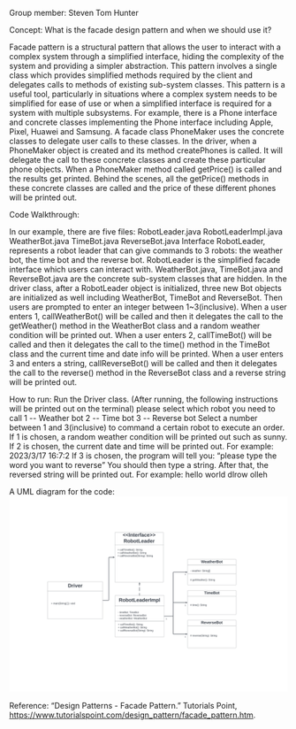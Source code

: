 Group member:
Steven
Tom
Hunter

Concept: What is the facade design pattern and when we should use it?

Facade pattern is a structural pattern that allows the user to interact with a complex system through a simplified interface, hiding the complexity of the system and providing a simpler abstraction. This pattern involves a single class which provides simplified methods required by the client and delegates calls to methods of existing sub-system classes.
This pattern is a useful tool, particularly in situations where a complex system needs to be simplified for ease of use or when a simplified interface is required for a system with multiple subsystems.
For example, there is a Phone interface and concrete classes implementing the Phone interface including Apple, Pixel, Huawei and Samsung. A facade class PhoneMaker uses the concrete classes to delegate user calls to these classes. In the driver, when a PhoneMaker object is created and its method createPhones is called. It will delegate the call to these concrete classes and create these particular phone objects. When a PhoneMaker method called getPrice() is called and  the results get printed. Behind the scenes, all the getPrice() methods in these concrete classes are called and the price of these different phones will be printed out.

Code Walkthrough:

In our example, there are five files: 
RobotLeader.java
RobotLeaderImpl.java
WeatherBot.java
TimeBot.java
ReverseBot.java
Interface RobotLeader, represents a robot leader that can give commands to 3 robots: the weather bot, the time bot and the reverse bot. RobotLeader is the simplified facade interface which users can interact with. WeatherBot.java, TimeBot.java and ReverseBot.java are the concrete sub-system classes that are hidden. 
In the driver class, after a RobotLeader object is initialized, three new Bot objects are initialized as well including WeatherBot, TimeBot and ReverseBot. Then users are prompted to enter an integer between 1~3(inclusive). 
When a user enters 1, callWeatherBot() will be called and then it delegates the call to the getWeather() method in the WeatherBot class and a random weather condition will be printed out. 
When a user enters 2, callTimeBot() will be called and then it delegates the call to the time() method in the TimeBot class and the current time and date info will be printed. When a user enters 3 and enters a string, callReverseBot() will be called and then it delegates the call to the reverse() method in the ReverseBot class and a reverse string will be printed out.

How to run:
Run the Driver class.
(After running, the following instructions will be printed out on the terminal)
please select which robot you need to call
1 -- Weather bot
2 -- Time bot
3 -- Reverse bot
Select a number between 1 and 3(inclusive) to command a certain robot to execute an order.
If 1 is chosen, a random weather condition will be printed out such as sunny.
If 2 is chosen, the current date and time will be printed out.
For example:
2023/3/17
16:7:2
If 3 is chosen, the program will tell you: “please type the word you want to reverse”
You should then type a string. After that, the reversed string will be printed out.
For example:
hello world
dlrow olleh


A UML diagram for the code:
![plot](https://github.com/xiangyuanding/teamTomHunterSteven/blob/main/robot_diagram.jpg)

Reference:
“Design Patterns - Facade Pattern.” Tutorials Point, https://www.tutorialspoint.com/design_pattern/facade_pattern.htm. 
